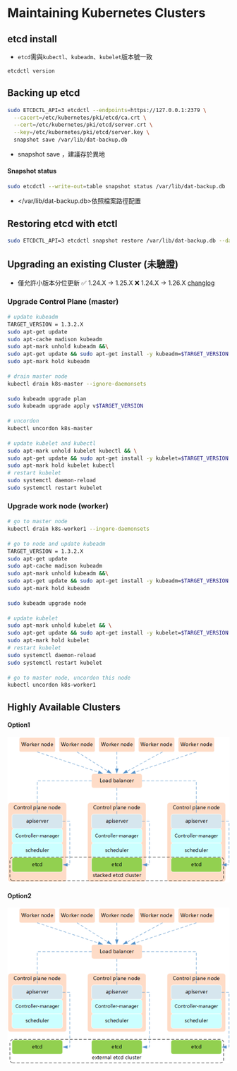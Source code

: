 # Maintaining Kubernetes Clusters

## etcd install

* `etcd`需與`kubectl`、`kubeadm`、`kubelet`版本號一致
```sh
etcdctl version
```

## Backing up etcd

```sh
sudo ETCDCTL_API=3 etcdctl --endpoints=https://127.0.0.1:2379 \
  --cacert=/etc/kubernetes/pki/etcd/ca.crt \
  --cert=/etc/kubernetes/pki/etcd/server.crt \
  --key=/etc/kubernetes/pki/etcd/server.key \
  snapshot save /var/lib/dat-backup.db
```
- snapshot save <backup-file-location>，建議存於異地

#### Snapshot status
```sh
sudo etcdctl --write-out=table snapshot status /var/lib/dat-backup.db
```
- </var/lib/dat-backup.db>依照檔案路徑配置

## Restoring etcd with etctl
```sh
sudo ETCDCTL_API=3 etcdctl snapshot restore /var/lib/dat-backup.db --data-dir /var/lib/etcd
```

## Upgrading an existing Cluster (未驗證)
- 僅允許小版本分位更新
 ✅ 1.24.X &rarr; 1.25.X
 ❌ 1.24.X &rarr; 1.26.X
[changlog](https://github.com/kubernetes/kubernetes/tree/master/CHANGELOG)

### Upgrade Control Plane (master)
```sh
# update kubeadm
TARGET_VERSION = 1.3.2.X
sudo apt-get update
sudo apt-cache madison kubeadm
sudo apt-mark unhold kubeadm &&\
sudo apt-get update && sudo apt-get install -y kubeadm=$TARGET_VERSION &&\
sudo apt-mark hold kubeadm

# drain master node
kubectl drain k8s-master --ignore-daemonsets

sudo kubeadm upgrade plan
sudo kubeadm upgrade apply v$TARGET_VERSION

# uncordon
kubectl uncordon k8s-master

# update kubelet and kubectl
sudo apt-mark unhold kubelet kubectl && \
sudo apt-get update && sudo apt-get install -y kubelet=$TARGET_VERSION kubectl=$TARGET_VERSION && \
sudo apt-mark hold kubelet kubectl
# restart kubelet
sudo systemctl daemon-reload
sudo systemctl restart kubelet
```
### Upgrade work node (worker)
```sh
# go to master node
kubectl drain k8s-worker1 --ingore-daemonsets

# go to node and update kubeadm
TARGET_VERSION = 1.3.2.X
sudo apt-get update
sudo apt-cache madison kubeadm
sudo apt-mark unhold kubeadm &&\
sudo apt-get update && sudo apt-get install -y kubeadm=$TARGET_VERSION &&\
sudo apt-mark hold kubeadm

sudo kubeadm upgrade node

# update kubelet
sudo apt-mark unhold kubelet && \
sudo apt-get update && sudo apt-get install -y kubelet=$TARGET_VERSION && \
sudo apt-mark hold kubelet 
# restart kubelet
sudo systemctl daemon-reload
sudo systemctl restart kubelet

# go to master node, uncordon this node
kubectl uncordon k8s-worker1
```

## Highly Available Clusters

#### Option1
![k8s ha1](images/k8s-ha1.jpg)
#### Option2
![k8s ha2](images/k8s-ha2.jpg)
